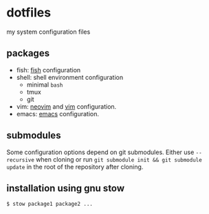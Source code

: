 # dotfiles
my system configuration files

## packages
- fish: [fish](https://fishshell.com) configuration
- shell: shell environment configuration
  - minimal `bash`
  - tmux
  - git
- vim: [neovim](https://github.com/neovim/neovim) and [vim](https://github.com/vim/vim) configuration.
- emacs: [emacs](https://www.gnu.org/software/emacs/) configuration.

## submodules
Some configuration options depend on git submodules. Either use `--recursive` when cloning
or run `git submodule init && git submodule update` in the root of the repository after cloning.

## installation using gnu stow
```console
$ stow package1 package2 ...
```
